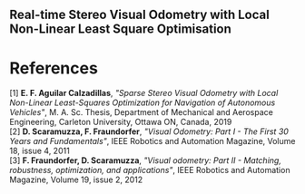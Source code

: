 ## Real-time Stereo Visual Odometry with Local Non-Linear Least Square Optimisation


# References

[1]  **E. F. Aguilar Calzadillas**, *"Sparse Stereo Visual Odometry with Local Non-Linear Least-Squares Optimization for Navigation of Autonomous Vehicles"*,  M. A. Sc. Thesis, Department of Mechanical and Aerospace Engineering, Carleton University, Ottawa ON, Canada, 2019
<br />
[2]  **D. Scaramuzza, F. Fraundorfer**, *"Visual Odometry: Part I - The First 30 Years and Fundamentals"*,  IEEE Robotics and Automation Magazine, Volume 18, issue 4, 2011
<br />
[3]  **F. Fraundorfer, D. Scaramuzza**, *"Visual odometry: Part II - Matching, robustness, optimization, and applications"*, IEEE Robotics and Automation Magazine, Volume 19, issue 2, 2012



 
